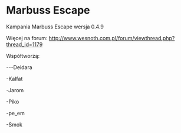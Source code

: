 ﻿# Marbuss Escape
Kampania Marbuss Escape wersja 0.4.9


Więcej na forum:
http://www.wesnoth.com.pl/forum/viewthread.php?thread_id=1179



Współtworzą:

---Deidara

-Kalfat

-Jarom

-Piko

-pe_em

-Smok

